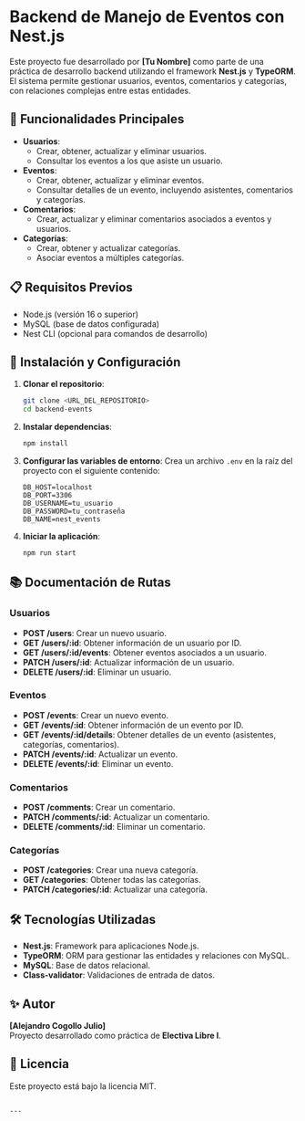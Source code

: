 
# Backend de Manejo de Eventos con Nest.js

Este proyecto fue desarrollado por **[Tu Nombre]** como parte de una práctica de desarrollo backend utilizando el framework **Nest.js** y **TypeORM**. El sistema permite gestionar usuarios, eventos, comentarios y categorías, con relaciones complejas entre estas entidades.

## 🚀 Funcionalidades Principales

- **Usuarios**:
  - Crear, obtener, actualizar y eliminar usuarios.
  - Consultar los eventos a los que asiste un usuario.
- **Eventos**:
  - Crear, obtener, actualizar y eliminar eventos.
  - Consultar detalles de un evento, incluyendo asistentes, comentarios y categorías.
- **Comentarios**:
  - Crear, actualizar y eliminar comentarios asociados a eventos y usuarios.
- **Categorías**:
  - Crear, obtener y actualizar categorías.
  - Asociar eventos a múltiples categorías.

## 📋 Requisitos Previos

- Node.js (versión 16 o superior)
- MySQL (base de datos configurada)
- Nest CLI (opcional para comandos de desarrollo)

## 🔧 Instalación y Configuración

1. **Clonar el repositorio**:
   ```bash
   git clone <URL_DEL_REPOSITORIO>
   cd backend-events
   ```

2. **Instalar dependencias**:
   ```bash
   npm install
   ```

3. **Configurar las variables de entorno**:
   Crea un archivo `.env` en la raíz del proyecto con el siguiente contenido:
   ```plaintext
   DB_HOST=localhost
   DB_PORT=3306
   DB_USERNAME=tu_usuario
   DB_PASSWORD=tu_contraseña
   DB_NAME=nest_events
   ```

4. **Iniciar la aplicación**:
   ```bash
   npm run start
   ```

## 📚 Documentación de Rutas

### Usuarios
- **POST /users**: Crear un nuevo usuario.
- **GET /users/:id**: Obtener información de un usuario por ID.
- **GET /users/:id/events**: Obtener eventos asociados a un usuario.
- **PATCH /users/:id**: Actualizar información de un usuario.
- **DELETE /users/:id**: Eliminar un usuario.

### Eventos
- **POST /events**: Crear un nuevo evento.
- **GET /events/:id**: Obtener información de un evento por ID.
- **GET /events/:id/details**: Obtener detalles de un evento (asistentes, categorías, comentarios).
- **PATCH /events/:id**: Actualizar un evento.
- **DELETE /events/:id**: Eliminar un evento.

### Comentarios
- **POST /comments**: Crear un comentario.
- **PATCH /comments/:id**: Actualizar un comentario.
- **DELETE /comments/:id**: Eliminar un comentario.

### Categorías
- **POST /categories**: Crear una nueva categoría.
- **GET /categories**: Obtener todas las categorías.
- **PATCH /categories/:id**: Actualizar una categoría.

## 🛠 Tecnologías Utilizadas

- **Nest.js**: Framework para aplicaciones Node.js.
- **TypeORM**: ORM para gestionar las entidades y relaciones con MySQL.
- **MySQL**: Base de datos relacional.
- **Class-validator**: Validaciones de entrada de datos.

## ✨ Autor

**[Alejandro Cogollo Julio]**  
Proyecto desarrollado como práctica de **Electiva Libre I**.

## 📄 Licencia

Este proyecto está bajo la licencia MIT.
```

---

